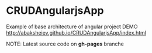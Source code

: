 # CRUDAngularjsApp
Example of base architecture of angular project
DEMO http://abaksheiev.github.io/CRUDAngularjsApp/index.html

NOTE: Latest source code on <b>gh-pages</b> branche
